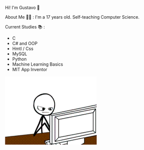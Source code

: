 Hi! I'm Gustavo 👋

About Me 👨‍💻 : I'm a 17 years old. Self-teaching Computer Science. 


Current Studies 📚 : 
- C
- C# and OOP
- Hmtl / Css
- MySQL
- Python
- Machine Learning Basics
- MIT App Inventor

<img hight="300" width="300" alt="GIF" align="left" src="https://github.com/FatAstronaut/FatAstronaut/blob/main/d06.gif">

